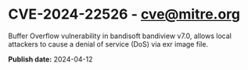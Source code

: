 # CVE-2024-22526 - cve@mitre.org

Buffer Overflow vulnerability in bandisoft bandiview v7.0, allows local attackers to cause a denial of service (DoS) via exr image file.

**Publish date:** 2024-04-12
